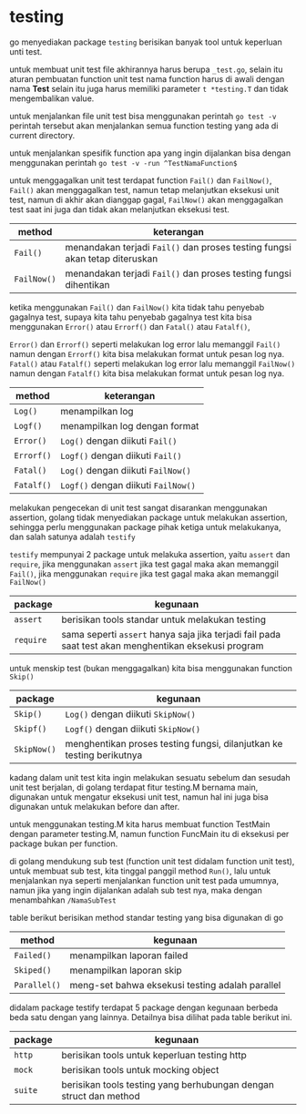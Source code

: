 # testing

go menyediakan package `testing` berisikan banyak tool untuk keperluan unti test.

untuk membuat unit test file akhirannya harus berupa `_test.go`, 
selain itu aturan pembuatan function unit test nama function harus di awali dengan nama **Test** selain itu juga harus memiliki parameter `t *testing.T` dan tidak mengembalikan value.

untuk menjalankan file unit test bisa menggunakan perintah `go test -v` perintah tersebut akan menjalankan semua function testing yang ada di current directory.

untuk menjalankan spesifik function apa yang ingin dijalankan bisa dengan menggunakan perintah `go test -v -run ^TestNamaFunction$`

untuk menggagalkan unit test terdapat function `Fail()` dan `FailNow()`,
`Fail()` akan menggagalkan test, namun tetap melanjutkan eksekusi unit test, namun di akhir akan dianggap gagal,
`FailNow()` akan menggagalkan test saat ini juga dan tidak akan melanjutkan eksekusi test.

|method|keterangan|
|------|----------|
|`Fail()`|menandakan terjadi `Fail()` dan proses testing fungsi akan tetap diteruskan|
|`FailNow()`|menandakan terjadi `Fail()` dan proses testing fungsi dihentikan|


ketika menggunakan `Fail()` dan `FailNow()` kita tidak tahu penyebab gagalnya test, supaya kita tahu penyebab gagalnya test kita bisa menggunakan `Error()` atau `Errorf()` dan `Fatal()` atau `Fatalf()`,

`Error()` dan `Errorf()` seperti melakukan log error lalu memanggil `Fail()` namun dengan `Errorf()` kita bisa melakukan format untuk pesan log nya.
`Fatal()` atau `Fatalf()` seperti melakukan log error lalu memanggil `FailNow()` namun dengan `Fatalf()` kita bisa melakukan format untuk pesan log nya.

|method|keterangan|
|------|----------|
|`Log()`|menampilkan log|
|`Logf()`|menampilkan log dengan format|
|`Error()`|`Log()` dengan diikuti `Fail()`|
|`Errorf()`|`Logf()` dengan diikuti `Fail()`|
|`Fatal()`|`Log()` dengan diikuti `FailNow()`|
|`Fatalf()`|`Logf()` dengan diikuti `FailNow()`|

melakukan pengecekan di unit test sangat disarankan menggunakan assertion, 
golang tidak menyediakan package untuk melakukan assertion, 
sehingga perlu menggunakan package pihak ketiga untuk melakukanya, dan salah satunya adalah `testify`

`testify` mempunyai 2 package untuk melakuka assertion, yaitu `assert` dan `require`, 
jika menggunakan `assert` jika test gagal maka akan memanggil `Fail()`,
jika menggunakan `require` jika test gagal maka akan memanggil `FailNow()`

|package|kegunaan|
|-------|--------|
|`assert`|berisikan tools standar untuk melakukan testing|
|`require`| sama seperti `assert` hanya saja jika terjadi fail pada saat test akan menghentikan eksekusi program|

untuk menskip test (bukan menggagalkan) kita bisa menggunakan function `Skip()`

|package|kegunaan|
|-------|--------|
|`Skip()`|`Log()` dengan diikuti `SkipNow()`|
|`Skipf()`|`Logf()` dengan diikuti `SkipNow()`|
|`SkipNow()`|menghentikan proses testing fungsi, dilanjutkan ke testing berikutnya|

kadang dalam unit test kita ingin melakukan sesuatu sebelum dan sesudah unit test berjalan, 
di golang terdapat fitur testing.M bernama main, digunakan untuk mengatur eksekusi unit test, 
namun hal ini juga bisa digunakan untuk melakukan before dan after.

untuk menggunakan testing.M kita harus membuat function TestMain dengan parameter testing.M, 
namun function FuncMain itu di eksekusi per package bukan per function.

di golang mendukung sub test (function unit test didalam function unit test),
untuk membuat sub test, kita tinggal panggil method `Run()`,
lalu untuk menjalankan nya seperti menjalankan function unit test pada umumnya, 
namun jika yang ingin dijalankan adalah sub test nya, maka dengan menambahkan `/NamaSubTest`

table berikut berisikan method standar testing yang bisa digunakan di go

|method|kegunaan|
|------|--------|
|`Failed()`|menampilkan laporan failed|
|`Skiped()`|menampilkan laporan skip|
|`Parallel()`|meng-set bahwa eksekusi testing adalah parallel|

didalam package testify terdapat 5 package dengan kegunaan berbeda beda satu dengan yang lainnya.
Detailnya bisa dilihat pada table berikut ini.

|package|kegunaan|
|-------|--------|
|`http`|berisikan tools untuk keperluan testing http|
|`mock`|berisikan tools untuk mocking object|
|`suite`|berisikan tools testing yang berhubungan dengan struct dan method|
